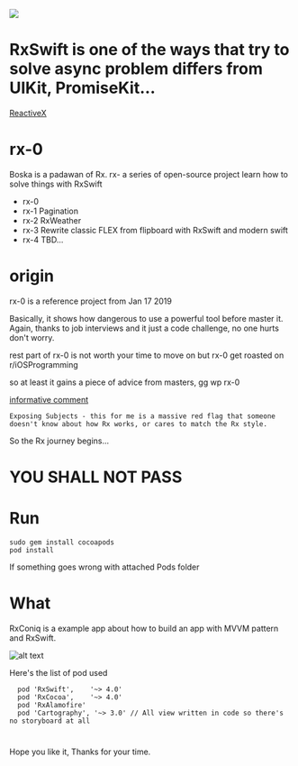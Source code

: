 ![](http://wallpapers-best.com/uploads/posts/2015-10/15_star_wars.jpg)
# RxSwift is one of the ways that try to solve async problem differs from UIKit, PromiseKit...

[ReactiveX](http://reactivex.io/)

# rx-0

Boska is a padawan of Rx. 
rx- a series of open-source project learn how to solve things with RxSwift

- rx-0  
- rx-1 Pagination
- rx-2 RxWeather
- rx-3 Rewrite classic FLEX from flipboard with RxSwift and modern swift
- rx-4 TBD...
 
# origin

rx-0 is a reference project from Jan 17 2019 

Basically, it shows how dangerous to use a powerful tool before master it.
Again, thanks to job interviews and it just a code challenge, no one hurts don't worry.

rest part of rx-0 is not worth your time to move on but rx-0 get roasted on r/iOSProgramming

so at least it gains a piece of advice from masters, gg wp rx-0

[informative comment](https://www.reddit.com/r/iOSProgramming/comments/apqwji/i_got_rejected_from_an_interview_seek_for/egbllpr)

`Exposing Subjects - this for me is a massive red flag that someone doesn't know about how Rx works, or cares to match the Rx style.`

So the Rx journey begins...

# YOU SHALL NOT PASS










# Run

```
sudo gem install cocoapods
pod install
```

If something goes wrong with attached Pods folder
# What

RxConiq is a example app about how to build an app with MVVM pattern and RxSwift.

![alt text](https://cdn-images-1.medium.com/max/1433/1*8KprSpqqPtSuYObjOFPt2g.png "Logo Title Text 1")

Here's the list of pod used

```
  pod 'RxSwift',    '~> 4.0'
  pod 'RxCocoa',    '~> 4.0'
  pod 'RxAlamofire'
  pod 'Cartography', '~> 3.0' // All view written in code so there's no storyboard at all
```

# 

Hope you like it, Thanks for your time.
